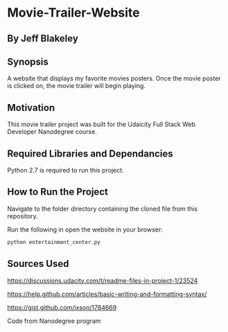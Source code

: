 # Movie-Trailer-Website
## By Jeff Blakeley

## Synopsis
A website that displays my favorite movies posters. Once the movie poster is clicked on, the movie trailer
will begin playing.

## Motivation
This movie trailer project was built for the Udaicity Full Stack Web Developer Nanodegree course.

## Required Libraries and Dependancies
Python 2.7 is required to run this project.

## How to Run the Project

Navigate to the folder directory containing the cloned file from this repository.

Run the following in open the website in your browser:
```bash
python entertainment_center.py
```
## Sources Used
https://discussions.udacity.com/t/readme-files-in-project-1/23524

https://help.github.com/articles/basic-writing-and-formatting-syntax/

https://gist.github.com/jxson/1784669

Code from Nanodegree program
